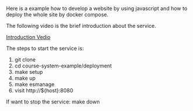 Here is a example how to develop a website by using javascript and how to deploy the whole site by docker compose. 

The following video is the brief introduction about the service.

[Introduction Vedio](https://github.com/hailie-spring/course-system-example/blob/main/introduction/introduction.mp4)

The steps to start the service is:
1. git clone 
2. cd  course-system-example/deployment
3. make setup
4. make up
5. make esmanage
6. visit http://${host}:8080

If want to stop the service:
make down

